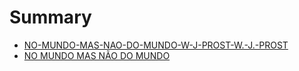 # Summary

* [NO-MUNDO-MAS-NAO-DO-MUNDO-W-J-PROST-W.-J.-PROST](README.md)
* [NO MUNDO MAS NÃO DO MUNDO](no_mundo_mas_nao_do_mundo.md)
